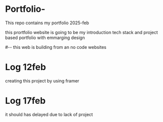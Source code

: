# Portfolio-
This repo contains my portfolio 2025-feb

this prortfolio website is going to be my introduction tech stack and project based portfolio with emmarging design 

#--
this web is building from an no code websites

# Log 12feb

creating this project by using framer

# Log 17feb

it should has delayed due to lack of project 
